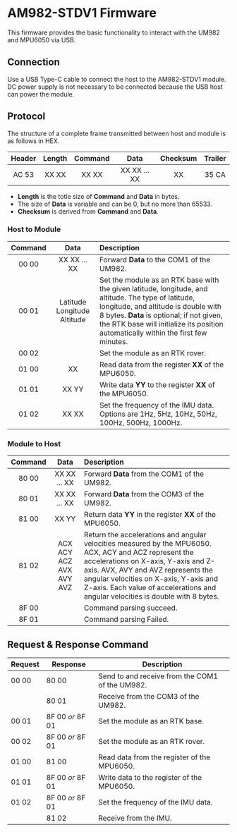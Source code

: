 # AM982-STDV1 Firmware

This firmware provides the basic functionality to interact with the UM982 and MPU6050 via USB.

## Connection

Use a USB Type-C cable to connect the host to the AM982-STDV1 module. DC power supply is not necessary to be connected because the USB host can power the module.

## Protocol

The structure of a complete frame transmitted between host and module is as follows in HEX.

|Header|Length|Command|Data|Checksum|Trailer|
|:---:|:---:|:---:|:---:|:---:|:---:|
|AC 53|XX XX|XX XX|XX XX ... XX|XX|35 CA|

* **Length** is the totle size of **Command** and **Data** in bytes.
* The size of **Data** is variable and can be 0, but no more than 65533.
* **Checksum** is derived from **Command** and **Data**.

### Host to Module

|Command|Data|Description|
|:---:|:---:|:---|
|00 00|XX XX ... XX|Forward **Data** to the COM1 of the UM982.|
|00 01|Latitude Longitude Altitude|Set the module as an RTK base with the given latitude, longitude, and altitude. The type of latitude, longitude, and altitude is double with 8 bytes. **Data** is optional; if not given, the RTK base will initialize its position automatically within the first few minutes.|
|00 02||Set the module as an RTK rover.|
|01 00|XX|Read data from the register **XX** of the MPU6050.|
|01 01|XX YY|Write data **YY** to the register **XX** of the MPU6050.|
|01 02|XX XX|Set the frequency of the IMU data. Options are 1Hz, 5Hz, 10Hz, 50Hz, 100Hz, 500Hz, 1000Hz.|

### Module to Host

|Command|Data|Description|
|:---:|:---:|:---|
|80 00|XX XX ... XX|Forward **Data** from the COM1 of the UM982.|
|80 01|XX XX ... XX|Forward **Data** from the COM3 of the UM982.|
|81 00|XX YY|Return data **YY** in the register **XX** of the MPU6050.|
|81 02|ACX ACY ACZ AVX AVY AVZ|Return the accelerations and angular velocities measured by the MPU6050. ACX, ACY and ACZ represent the accelerations on X-axis, Y-axis and Z-axis. AVX, AVY and AVZ represents the angular velocities on X-axis, Y-axis and Z-axis. Each value of accelerations and angular velocities is double with 8 bytes.|
|8F 00||Command parsing succeed.|
|8F 01||Command parsing Failed.|

## Request & Response Command

|Request|Response|Description|
|---|---|---|
|00 00|80 00|Send to and receive from the COM1 of the UM982.|
||80 01|Receive from the COM3 of the UM982.|
|00 01|8F 00 *or* 8F 01|Set the module as an RTK base.|
|00 02|8F 00 *or* 8F 01|Set the module as an RTK rover.|
|01 00|81 00|Read data from the register of the MPU6050.|
|01 01|8F 00 *or* 8F 01|Write data to the register of the MPU6050.|
|01 02|8F 00 *or* 8F 01|Set the frequency of the IMU data.|
||81 02|Receive from the IMU.|